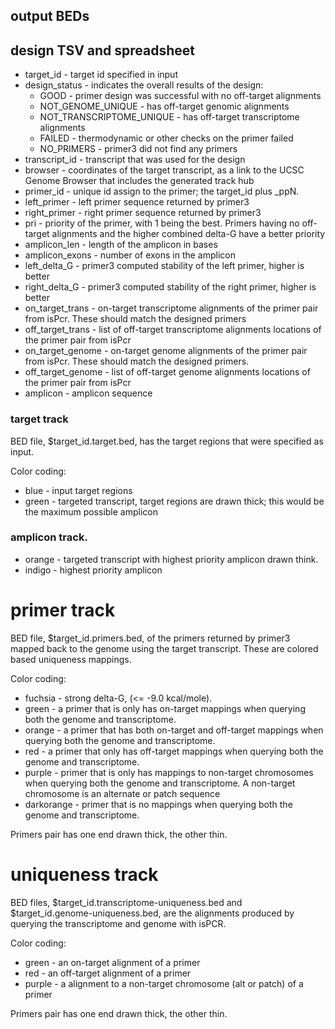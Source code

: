 
## output BEDs

## design TSV and spreadsheet

* target_id - target id specified in input
* design_status - indicates the overall results of the design:
  * GOOD - primer design was successful with no off-target alignments
  * NOT_GENOME_UNIQUE - has off-target genomic alignments
  * NOT_TRANSCRIPTOME_UNIQUE - has off-target transcriptome alignments
  * FAILED - thermodynamic or other checks on the primer failed
  * NO_PRIMERS - primer3 did not find any primers
* transcript_id - transcript that was used for the design
* browser - coordinates of the target transcript, as a link to the UCSC Genome Browser that includes the generated track hub
* primer_id - unique id assign to the primer; the target_id plus _ppN.
* left_primer - left primer sequence returned by primer3
* right_primer - right primer sequence returned by primer3
* pri - priority of the primer, with 1 being the best.  Primers having no off-target alignments and the higher combined delta-G have a better priority
* amplicon_len - length of the amplicon in bases
* amplicon_exons - number of exons in the amplicon
* left_delta_G - primer3 computed stability of the left primer, higher is better
* right_delta_G - primer3 computed stability of the right primer, higher is better
* on_target_trans - on-target transcriptome alignments of the primer pair from isPcr.  These should match the designed primers
* off_target_trans - list of off-target transcriptome alignments locations of the primer pair from isPcr
* on_target_genome - on-target genome alignments of the primer pair from isPcr.  These should match the designed primers.
* off_target_genome - list of off-target genome alignments locations of the primer pair from isPcr
* amplicon - amplicon sequence 


### target track

BED file, $target_id.target.bed, has the target regions that were specified as input.

Color coding:
* blue - input target regions
* green - targeted transcript, target regions are drawn thick; this would be the maximum possible amplicon

### amplicon track.
* orange - targeted transcript with highest priority amplicon drawn think.
* indigo - highest priority amplicon

# primer track

BED file, $target_id.primers.bed, of the primers returned by primer3 mapped
back to the genome using the target transcript.  These are colored based
uniqueness mappings.

Color coding:
* fuchsia - strong delta-G, (<= -9.0 kcal/mole).
* green - a primer that is only has on-target mappings when querying both the genome and transcriptome.
* orange  - a primer that has both on-target and off-target mappings when querying both the genome and transcriptome.
* red - a primer that only has off-target mappings when querying both the genome and transcriptome.
* purple - primer that is only has mappings to non-target chromosomes when querying both the genome and transcriptome.  A non-target chromosome is an alternate or patch sequence
* darkorange - primer that is no mappings when querying both the genome and transcriptome.

Primers pair has one end drawn thick, the other thin.

# uniqueness track

BED files, $target_id.transcriptome-uniqueness.bed and $target_id.genome-uniqueness.bed,
are the alignments produced by querying the transcriptome and genome with isPCR.

Color coding:
* green - an on-target alignment of a primer
* red - an off-target alignment of a primer
* purple - a alignment to a non-target chromosome (alt or patch) of a primer

Primers pair has one end drawn thick, the other thin.
